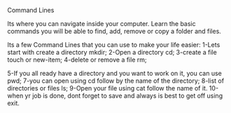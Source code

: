 Command Lines

Its where you can navigate inside your computer. Learn the basic commands you will be able to find, add, remove or copy a folder and files.

Its a few Command Lines that you can use to make your life easier:
1-Lets start with create a directory mkdir;
2-Open a directory cd;
3-create a file touch or new-item;
4-delete or remove a file rm;

5-If you all ready have a directory and you want to work on it, you can use pwd;
7-you can open using cd follow by the name of the directory;
8-list of directories or files ls;
9-Open your file using cat follow the name of it.
10-when yr job is done, dont forget to save and always is best to get off using exit.
